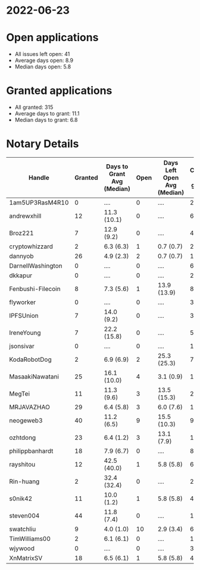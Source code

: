 2022-06-23
==========

# Open applications

- All issues left open: 41
- Average days open: 8.9
- Median days open: 5.8

# Granted applications

- All granted: 315
- Average days to grant: 11.1
- Median days to grant: 6.8

# Notary Details

| Handle            |   Granted | Days to Grant Avg (Median)   |   Open | Days Left Open Avg (Median)   |   Closed (no grant) |
|-------------------|-----------|------------------------------|--------|-------------------------------|---------------------|
| 1am5UP3RasM4R10   |         0 | ....                         |      0 | ....                          |                   2 |
| andrewxhill       |        12 | 11.3  (10.1)                 |      0 | ....                          |                  69 |
| Broz221           |         7 | 12.9  (9.2)                  |      0 | ....                          |                  41 |
| cryptowhizzard    |         2 | 6.3  (6.3)                   |      1 | 0.7  (0.7)                    |                  22 |
| dannyob           |        26 | 4.9  (2.3)                   |      2 | 0.7  (0.7)                    |                 134 |
| DarnellWashington |         0 | ....                         |      0 | ....                          |                   6 |
| dkkapur           |         0 | ....                         |      0 | ....                          |                   2 |
| Fenbushi-Filecoin |         8 | 7.3  (5.6)                   |      1 | 13.9  (13.9)                  |                  87 |
| flyworker         |         0 | ....                         |      0 | ....                          |                   3 |
| IPFSUnion         |         7 | 14.0  (9.2)                  |      0 | ....                          |                  33 |
| IreneYoung        |         7 | 22.2  (15.8)                 |      0 | ....                          |                  51 |
| jsonsivar         |         0 | ....                         |      0 | ....                          |                  13 |
| KodaRobotDog      |         2 | 6.9  (6.9)                   |      2 | 25.3  (25.3)                  |                   7 |
| MasaakiNawatani   |        25 | 16.1  (10.0)                 |      4 | 3.1  (0.9)                    |                 108 |
| MegTei            |        11 | 11.3  (9.6)                  |      3 | 13.5  (15.3)                  |                  27 |
| MRJAVAZHAO        |        29 | 6.4  (5.8)                   |      3 | 6.0  (7.6)                    |                 118 |
| neogeweb3         |        40 | 11.2  (6.5)                  |      9 | 15.5  (10.3)                  |                  93 |
| ozhtdong          |        23 | 6.4  (1.2)                   |      3 | 13.1  (7.9)                   |                 123 |
| philippbanhardt   |        18 | 7.9  (6.7)                   |      0 | ....                          |                  81 |
| rayshitou         |        12 | 42.5  (40.0)                 |      1 | 5.8  (5.8)                    |                  65 |
| Rin-huang         |         2 | 32.4  (32.4)                 |      0 | ....                          |                   2 |
| s0nik42           |        11 | 10.0  (1.2)                  |      1 | 5.8  (5.8)                    |                  45 |
| steven004         |        44 | 11.8  (7.4)                  |      0 | ....                          |                 180 |
| swatchliu         |         9 | 4.0  (1.0)                   |     10 | 2.9  (3.4)                    |                  67 |
| TimWilliams00     |         2 | 6.1  (6.1)                   |      0 | ....                          |                  13 |
| wjywood           |         0 | ....                         |      0 | ....                          |                  39 |
| XnMatrixSV        |        18 | 6.5  (6.1)                   |      1 | 5.8  (5.8)                    |                  40 |